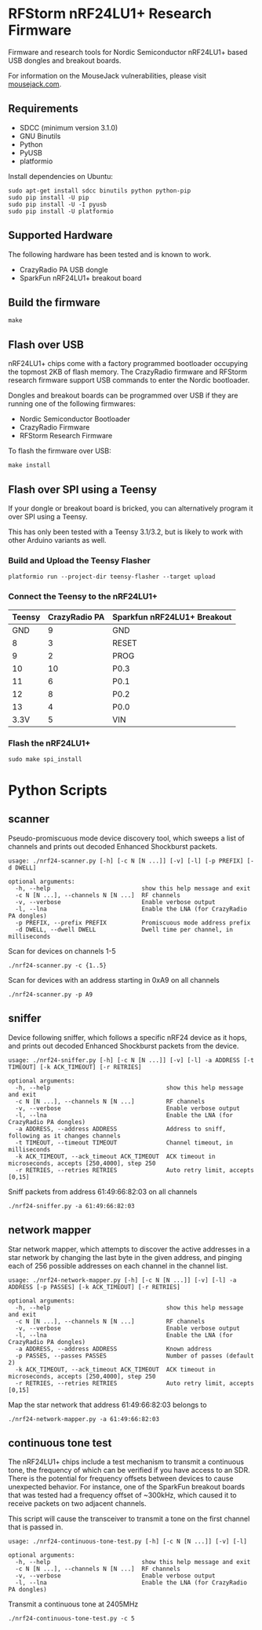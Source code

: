 # RFStorm nRF24LU1+ Research Firmware

Firmware and research tools for Nordic Semiconductor nRF24LU1+ based USB dongles and breakout boards. 

For information on the MouseJack vulnerabilities, please visit [mousejack.com](https://www.mousejack.com). 

## Requirements

- SDCC (minimum version 3.1.0)
- GNU Binutils 
- Python 
- PyUSB
- platformio

Install dependencies on Ubuntu: 

```
sudo apt-get install sdcc binutils python python-pip
sudo pip install -U pip
sudo pip install -U -I pyusb
sudo pip install -U platformio
```

## Supported Hardware 

The following hardware has been tested and is known to work. 

- CrazyRadio PA USB dongle 
- SparkFun nRF24LU1+ breakout board 

## Build the firmware 

```
make
```

## Flash over USB

nRF24LU1+ chips come with a factory programmed bootloader occupying the topmost 2KB of flash memory. The CrazyRadio firmware and RFStorm research firmware support USB commands to enter the Nordic bootloader. 

Dongles and breakout boards can be programmed over USB if they are running one of the following firmwares: 

- Nordic Semiconductor Bootloader 
- CrazyRadio Firmware 
- RFStorm Research Firmware 

To flash the firmware over USB:

```
make install
```

## Flash over SPI using a Teensy

If your dongle or breakout board is bricked, you can alternatively program it over SPI using a Teensy. 

This has only been tested with a Teensy 3.1/3.2, but is likely to work with other Arduino variants as well. 

### Build and Upload the Teensy Flasher

```
platformio run --project-dir teensy-flasher --target upload
```

### Connect the Teensy to the nRF24LU1+ 

| Teensy | CrazyRadio PA | Sparkfun nRF24LU1+ Breakout |
| ------ | ---------- | -------- |
| GND | 9 | GND |
| 8 | 3 | RESET |
| 9 | 2 | PROG |
| 10 | 10 | P0.3 |
| 11 | 6 | P0.1 |
| 12 | 8 | P0.2 |
| 13 | 4 | P0.0 |
| 3.3V | 5 | VIN |

### Flash the nRF24LU1+

```
sudo make spi_install
```

# Python Scripts 

## scanner

Pseudo-promiscuous mode device discovery tool, which sweeps a list of channels and prints out decoded Enhanced Shockburst packets. 

```
usage: ./nrf24-scanner.py [-h] [-c N [N ...]] [-v] [-l] [-p PREFIX] [-d DWELL]

optional arguments:
  -h, --help                          show this help message and exit
  -c N [N ...], --channels N [N ...]  RF channels
  -v, --verbose                       Enable verbose output
  -l, --lna                           Enable the LNA (for CrazyRadio PA dongles)
  -p PREFIX, --prefix PREFIX          Promiscuous mode address prefix
  -d DWELL, --dwell DWELL             Dwell time per channel, in milliseconds
```

Scan for devices on channels 1-5

```
./nrf24-scanner.py -c {1..5}
```

Scan for devices with an address starting in 0xA9 on all channels

```
./nrf24-scanner.py -p A9
```


## sniffer

Device following sniffer, which follows a specific nRF24 device as it hops, and prints out decoded Enhanced Shockburst packets from the device. 

```
usage: ./nrf24-sniffer.py [-h] [-c N [N ...]] [-v] [-l] -a ADDRESS [-t TIMEOUT] [-k ACK_TIMEOUT] [-r RETRIES]

optional arguments:
  -h, --help                                 show this help message and exit
  -c N [N ...], --channels N [N ...]         RF channels
  -v, --verbose                              Enable verbose output
  -l, --lna                                  Enable the LNA (for CrazyRadio PA dongles)
  -a ADDRESS, --address ADDRESS              Address to sniff, following as it changes channels
  -t TIMEOUT, --timeout TIMEOUT              Channel timeout, in milliseconds
  -k ACK_TIMEOUT, --ack_timeout ACK_TIMEOUT  ACK timeout in microseconds, accepts [250,4000], step 250
  -r RETRIES, --retries RETRIES              Auto retry limit, accepts [0,15]
```

Sniff packets from address 61:49:66:82:03 on all channels

```
./nrf24-sniffer.py -a 61:49:66:82:03
```

## network mapper

Star network mapper, which attempts to discover the active addresses in a star network by changing the last byte in the given address, and pinging each of 256 possible addresses on each channel in the channel list. 

```
usage: ./nrf24-network-mapper.py [-h] [-c N [N ...]] [-v] [-l] -a ADDRESS [-p PASSES] [-k ACK_TIMEOUT] [-r RETRIES]

optional arguments:
  -h, --help                                 show this help message and exit
  -c N [N ...], --channels N [N ...]         RF channels
  -v, --verbose                              Enable verbose output
  -l, --lna                                  Enable the LNA (for CrazyRadio PA dongles)
  -a ADDRESS, --address ADDRESS              Known address
  -p PASSES, --passes PASSES                 Number of passes (default 2)
  -k ACK_TIMEOUT, --ack_timeout ACK_TIMEOUT  ACK timeout in microseconds, accepts [250,4000], step 250
  -r RETRIES, --retries RETRIES              Auto retry limit, accepts [0,15]
```

Map the star network that address 61:49:66:82:03 belongs to

```
./nrf24-network-mapper.py -a 61:49:66:82:03
```

## continuous tone test

The nRF24LU1+ chips include a test mechanism to transmit a continuous tone, the frequency of which can be verified if you have access to an SDR. There is the potential for frequency offsets between devices to cause unexpected behavior. For instance, one of the SparkFun breakout boards that was tested had a frequency offset of ~300kHz, which caused it to receive packets on two adjacent channels.

This script will cause the transceiver to transmit a tone on the first channel that is passed in. 

```
usage: ./nrf24-continuous-tone-test.py [-h] [-c N [N ...]] [-v] [-l]

optional arguments:
  -h, --help                          show this help message and exit
  -c N [N ...], --channels N [N ...]  RF channels
  -v, --verbose                       Enable verbose output
  -l, --lna                           Enable the LNA (for CrazyRadio PA dongles)

```

Transmit a continuous tone at 2405MHz

```
./nrf24-continuous-tone-test.py -c 5
```